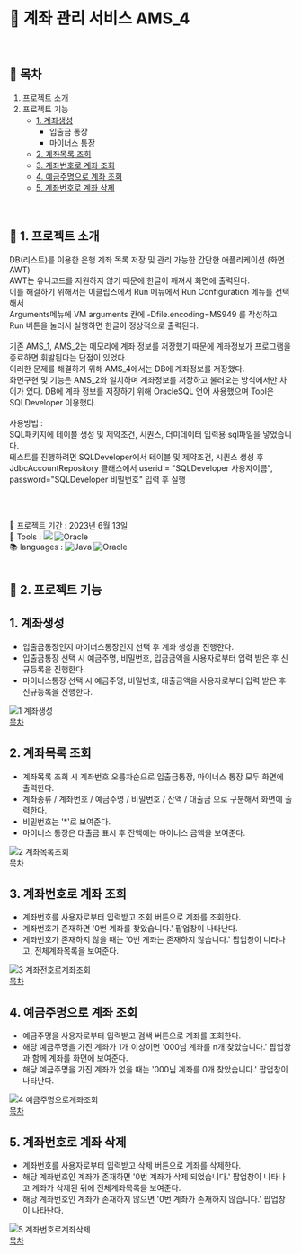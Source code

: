 # :atm: 계좌 관리 서비스 AMS_4
<br />

## :page_facing_up: 목차
1. 프로젝트 소개
2. 프로젝트 기능
   * [1. 계좌생성](#1-계좌생성)
     * 입출금 통장
     * 마이너스 통장
   * [2. 계좌목록 조회](#2-계좌목록-조회)
   * [3. 계좌번호로 계좌 조회](#3-계좌번호로-계좌-조회)
   * [4. 예금주명으로 계좌 조회](#4-예금주명으로-계좌-조회)
   * [5. 계좌번호로 계좌 삭제](#5-계좌번호로-계좌-삭제)
<br />

## :eyes: 1. 프로젝트 소개
DB(리스트)를 이용한 은행 계좌 목록 저장 및 관리 가능한 간단한 애플리케이션 (화면 : AWT) <br />
AWT는 유니코드를 지원하지 않기 때문에 한글이 깨져서 화면에 출력된다. <br />
이를 해결하기 위해서는 이클립스에서 Run 메뉴에서 Run Configuration 메뉴를 선택해서 <br />
Arguments메뉴에 VM arguments 칸에 -Dfile.encoding=MS949 를 작성하고 Run 버튼을 눌러서 실행하면 한글이 정상적으로 출력된다.
<br /><br />
기존 AMS_1, AMS_2는 메모리에 계좌 정보를 저장했기 때문에 계좌정보가 프로그램을 종료하면 휘발된다는 단점이 있었다. <br />
이러한 문제를 해결하기 위해 AMS_4에서는 DB에 계좌정보를 저장했다.  <br />
화면구현 및 기능은 AMS_2와 일치하며 계좌정보를 저장하고 불러오는 방식에서만 차이가 있다.
DB에 계좌 정보를 저장하기 위해 OracleSQL 언어 사용했으며 Tool은 SQLDeveloper 이용했다.
<br /><br />
사용방법 :  <br />
SQL패키지에 테이블 생성 및 제약조건, 시퀀스, 더미데이터 입력용 sql파일을 넣었습니다. <br />
테스트를 진행하려면 SQLDeveloper에서 테이블 및 제약조건, 시퀀스 생성 후  <br />
JdbcAccountRepository 클래스에서 userid = "SQLDeveloper 사용자이름", password="SQLDeveloper 비밀번호" 입력 후 실행 <br />

<br /><br />

:calendar: 프로젝트 기간 : 2023년 6월 13일 <br />
:hammer: Tools : <img src="https://img.shields.io/badge/Eclipse-FE7A16.svg?style=for-the-badge&logo=Eclipse&logoColor=white" /> ![Oracle](https://img.shields.io/badge/SQLDeveloper-F80000?style=for-the-badge&logoColor=white) <br />
:books: languages : ![Java](https://img.shields.io/badge/java-%23ED8B00.svg?style=for-the-badge&logo=openjdk&logoColor=white) ![Oracle](https://img.shields.io/badge/Oracle%20SQL-F80000?style=for-the-badge&logo=oracle&logoColor=white) <br />
<br />

## :pushpin: 2. 프로젝트 기능
## 1. 계좌생성
* 입출금통장인지 마이너스통장인지 선택 후 계좌 생성을 진행한다.
* 입출금통장 선택 시 예금주명, 비밀번호, 입금금액을 사용자로부터 입력 받은 후 신규등록을 진행한다.
* 마이너스통장 선택 시 예금주명, 비밀번호, 대출금액을 사용자로부터 입력 받은 후 신규등록을 진행한다. <br />

![1 계좌생성](https://github.com/HeeYeong91/project_ams2/assets/139057065/d616640c-e751-42c3-a6f2-77dc204d8c98) <br />
[목차](#page_facing_up-목차)

## 2. 계좌목록 조회
* 계좌목록 조회 시 계좌번호 오름차순으로 입출금통장, 마이너스 통장 모두 화면에 출력한다.
* 계좌종류 / 계좌번호 / 예금주명 / 비밀번호 / 잔액 / 대출금 으로 구분해서 화면에 출력한다.
* 비밀번호는 '*'로 보여준다.
* 마이너스 통장은 대출금 표시 후 잔액에는 마이너스 금액을 보여준다. <br />

![2 계좌목록조회](https://github.com/HeeYeong91/project_ams2/assets/139057065/60199a18-68a3-4c41-bbef-aee5788e7af7) <br />
[목차](#page_facing_up-목차)

## 3. 계좌번호로 계좌 조회
* 계좌번호를 사용자로부터 입력받고 조회 버튼으로 계좌를 조회한다.
* 계좌번호가 존재하면 '0번 계좌를 찾았습니다.' 팝업창이 나타난다.
* 계좌번호가 존재하지 않을 때는 '0번 계좌는 존재하지 않습니다.' 팝업창이 나타나고, 전체계좌목록을 보여준다. <br />

![3 계좌전호로계좌조회](https://github.com/HeeYeong91/project_ams2/assets/139057065/3e0605ea-a993-4544-91df-0b316b44332a) <br />
[목차](#page_facing_up-목차)

## 4. 예금주명으로 계좌 조회
* 예금주명을 사용자로부터 입력받고 검색 버튼으로 계좌를 조회한다.
* 해당 예금주명을 가진 계좌가 1개 이상이면 '000님 계좌를 n개 찾았습니다.' 팝업창과 함께 계좌를 화면에 보여준다.
* 해당 예금주명을 가진 계좌가 없을 때는 '000님 계좌를 0개 찾았습니다.' 팝업창이 나타난다. <br />

![4 예금주명으로계좌조회](https://github.com/HeeYeong91/project_ams2/assets/139057065/db22bffa-adaa-48f7-b7a2-985d0600063c) <br />
[목차](#page_facing_up-목차)

## 5. 계좌번호로 계좌 삭제
* 계좌번호를 사용자로부터 입력받고 삭제 버튼으로 계좌를 삭제한다.
* 해당 계좌번호인 계좌가 존재하면 '0번 계좌가 삭제 되었습니다.' 팝업창이 나타나고 계좌가 삭제된 뒤에 전체계좌목록을 보여준다.
* 해당 계좌번호인 계좌가 존재하지 않으면 '0번 계좌가 존재하지 않습니다.' 팝업창이 나타난다. <br />

![5 계좌번호로계좌삭제](https://github.com/HeeYeong91/project_ams2/assets/139057065/9d8ffa05-d9c7-4311-a6cf-70bc9f32f7bd) <br />
[목차](#page_facing_up-목차)
